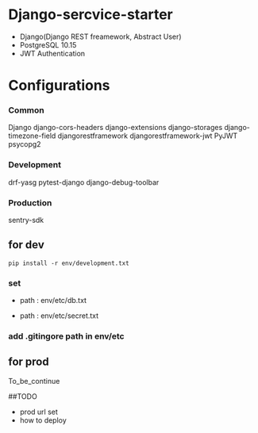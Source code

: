 # Django-sercvice-starter 
- Django(Django REST freamework, Abstract User)
- PostgreSQL 10.15
- JWT Authentication

# Configurations
### Common
Django
django-cors-headers
django-extensions
django-storages
django-timezone-field
djangorestframework
djangorestframework-jwt
PyJWT
psycopg2

### Development
drf-yasg 
pytest-django
django-debug-toolbar

### Production
sentry-sdk

## for dev
<code>pip install -r env/development.txt</code>
### set 
- path : env/etc/db.txt

- path : env/etc/secret.txt

###  add .gitingore path in env/etc

## for prod
To_be_continue

##TODO  
- prod url set
- how to deploy 